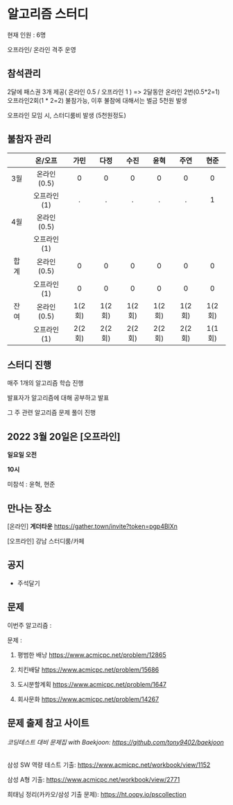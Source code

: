 # 알고리즘 스터디

현재 인원 : 6명

오프라인/ 온라인 격주 운영

## __참석관리__

2달에 패스권 3개 제공( 온라인 0.5 / 오프라인 1 ) => 2달동안 온라인 2번(0.5*2=1) 오프라인2회(1 * 2=2) 불참가능, 이후 불참에 대해서는 벌금 5천원 발생

오프라인 모임 시, 스터디룸비 발생 (5천원정도)


## 불참자 관리

|  |온/오프|가민|다정|수진|윤혁|주연|현준|
|:---:|:---:|:---:|:---:|:---:|:---:|:---:|:---:|
|3월|온라인(0.5)|0|0|0|0|0|0|
|    |오프라인(1)|.|.|.|.|.|1|
|4월|온라인(0.5)||||||||
||오프라인(1)||||||||
|합계|온라인(0.5)|0|0|0|0|0|0|
||오프라인(1)|0|0|0|0|0|0|
|잔여|온라인(0.5)|1(2회)|1(2회)|1(2회)|1(2회)|1(2회)|1(2회)|
||오프라인(1)|2(2회)|2(2회)|2(2회)|2(2회)|2(2회)|1(1회)|

## __스터디 진행__

매주 1개의 알고리즘 학습 진행

발표자가 알고리즘에 대해 공부하고 발표

그 주 관련 알고리즘 문제 풀이 진행




## 2022 3월 20일은 [오프라인]

__일요일 오전__

__10시__

미참석 : 윤혁, 현준


## 만나는 장소

[온라인] __게더타운__
https://gather.town/invite?token=pgp4BlXn

[오프라인] 강남 스터디룸/카페


## 공지

- 주석달기


## 문제

이번주 알고리즘 : 

문제 :   

1. 평범한 배낭
https://www.acmicpc.net/problem/12865

2. 치킨배달
https://www.acmicpc.net/problem/15686

3. 도시분할계획
https://www.acmicpc.net/problem/1647

4. 회사문화
https://www.acmicpc.net/problem/14267

## 문제 출제 참고 사이트 
###### 코딩테스트 대비 문제집 with Baekjoon: https://github.com/tony9402/baekjoon

삼성 SW 역량 테스트 기출: https://www.acmicpc.net/workbook/view/1152

삼성 A형 기출: https://www.acmicpc.net/workbook/view/2771

희태님 정리(카카오/삼성 기출 문제): https://ht.oopy.io/pscollection

